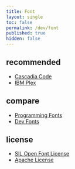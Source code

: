 ```yaml
---
title: Font
layout: single
toc: false
permalink: /dev/font
published: true
hidden: false
---
```


<head>
  <base target="_blank">
</head>

## recommended

- [Cascadia Code](https://github.com/microsoft/cascadia-code)
- [IBM Plex](https://www.ibm.com/plex/)

## compare

- [Programming Fonts](https://www.programmingfonts.org/)
- [Dev Fonts](https://devfonts.gafi.dev/)

## license

- [SIL Open Font License](https://scripts.sil.org/cms/scripts/page.php?id=OFL)
- [Apache License](http://www.apache.org/licenses/LICENSE-2.0.html)
